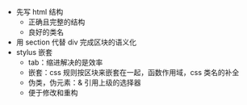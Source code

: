 - 先写 html 结构
    - 正确且完整的结构
    - 良好的类名
- 用 section 代替 div 完成区块的语义化
- stylus 嵌套
    - tab：缩进解决的是效率
    - 嵌套：css 规则按区块来嵌套在一起，函数作用域，css 类名的补全
    - 伪类，伪元素：& 引用上级的选择器
    - 便于修改和重构